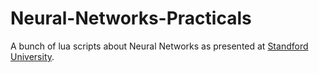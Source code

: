 # Neural-Networks-Practicals

A bunch of lua scripts about Neural Networks as presented 
at [Standford University](https://www.cs.ox.ac.uk/people/nando.defreitas/machinelearning/).
